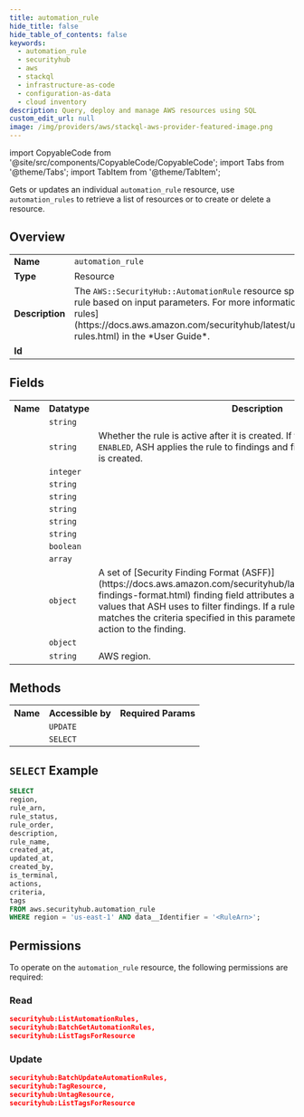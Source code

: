 ```yaml
---
title: automation_rule
hide_title: false
hide_table_of_contents: false
keywords:
  - automation_rule
  - securityhub
  - aws
  - stackql
  - infrastructure-as-code
  - configuration-as-data
  - cloud inventory
description: Query, deploy and manage AWS resources using SQL
custom_edit_url: null
image: /img/providers/aws/stackql-aws-provider-featured-image.png
---
```


import CopyableCode from '@site/src/components/CopyableCode/CopyableCode';
import Tabs from '@theme/Tabs';
import TabItem from '@theme/TabItem';


Gets or updates an individual <code>automation_rule</code> resource, use <code>automation_rules</code> to retrieve a list of resources or to create or delete a resource.

## Overview
<table><tbody>
<tr><td><b>Name</b></td><td><code>automation_rule</code></td></tr>
<tr><td><b>Type</b></td><td>Resource</td></tr>
<tr><td><b>Description</b></td><td>The <code>AWS::SecurityHub::AutomationRule</code> resource specifies an automation rule based on input parameters. For more information, see &#91;Automation rules&#93;(https:&#x2F;&#x2F;docs.aws.amazon.com&#x2F;securityhub&#x2F;latest&#x2F;userguide&#x2F;automation-rules.html) in the *User Guide*.</td></tr>
<tr><td><b>Id</b></td><td><CopyableCode code="aws.securityhub.automation_rule" /></td></tr>
</tbody></table>

## Fields
<table><tbody>
<tr><th>Name</th><th>Datatype</th><th>Description</th></tr>
<tr><td><CopyableCode code="rule_arn" /></td><td><code>string</code></td><td></td></tr>
<tr><td><CopyableCode code="rule_status" /></td><td><code>string</code></td><td>Whether the rule is active after it is created. If this parameter is equal to <code>ENABLED</code>, ASH applies the rule to findings and finding updates after the rule is created.</td></tr>
<tr><td><CopyableCode code="rule_order" /></td><td><code>integer</code></td><td></td></tr>
<tr><td><CopyableCode code="description" /></td><td><code>string</code></td><td></td></tr>
<tr><td><CopyableCode code="rule_name" /></td><td><code>string</code></td><td></td></tr>
<tr><td><CopyableCode code="created_at" /></td><td><code>string</code></td><td></td></tr>
<tr><td><CopyableCode code="updated_at" /></td><td><code>string</code></td><td></td></tr>
<tr><td><CopyableCode code="created_by" /></td><td><code>string</code></td><td></td></tr>
<tr><td><CopyableCode code="is_terminal" /></td><td><code>boolean</code></td><td></td></tr>
<tr><td><CopyableCode code="actions" /></td><td><code>array</code></td><td></td></tr>
<tr><td><CopyableCode code="criteria" /></td><td><code>object</code></td><td>A set of &#91;Security Finding Format (ASFF)&#93;(https:&#x2F;&#x2F;docs.aws.amazon.com&#x2F;securityhub&#x2F;latest&#x2F;userguide&#x2F;securityhub-findings-format.html) finding field attributes and corresponding expected values that ASH uses to filter findings. If a rule is enabled and a finding matches the criteria specified in this parameter, ASH applies the rule action to the finding.</td></tr>
<tr><td><CopyableCode code="tags" /></td><td><code>object</code></td><td></td></tr>
<tr><td><CopyableCode code="region" /></td><td><code>string</code></td><td>AWS region.</td></tr>

</tbody></table>

## Methods

<table><tbody>
  <tr>
    <th>Name</th>
    <th>Accessible by</th>
    <th>Required Params</th>
  </tr>
  <tr>
    <td><CopyableCode code="update_resource" /></td>
    <td><code>UPDATE</code></td>
    <td><CopyableCode code="data__Identifier, data__PatchDocument, region" /></td>
  </tr>
  <tr>
    <td><CopyableCode code="get_resource" /></td>
    <td><code>SELECT</code></td>
    <td><CopyableCode code="data__Identifier, region" /></td>
  </tr>
</tbody></table>

## `SELECT` Example
```sql
SELECT
region,
rule_arn,
rule_status,
rule_order,
description,
rule_name,
created_at,
updated_at,
created_by,
is_terminal,
actions,
criteria,
tags
FROM aws.securityhub.automation_rule
WHERE region = 'us-east-1' AND data__Identifier = '<RuleArn>';
```


## Permissions

To operate on the <code>automation_rule</code> resource, the following permissions are required:

### Read
```json
securityhub:ListAutomationRules,
securityhub:BatchGetAutomationRules,
securityhub:ListTagsForResource
```

### Update
```json
securityhub:BatchUpdateAutomationRules,
securityhub:TagResource,
securityhub:UntagResource,
securityhub:ListTagsForResource
```

